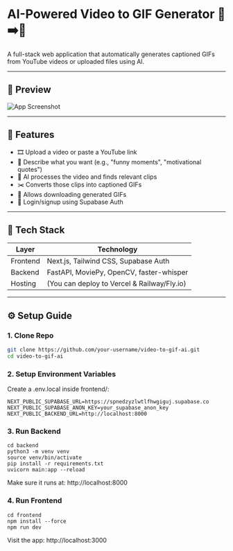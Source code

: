 # AI-Powered Video to GIF Generator 🎥➡️📸

A full-stack web application that automatically generates captioned GIFs from YouTube videos or uploaded files using AI.

---

## 📸 Preview

![App Screenshot](./screenshots/app-preview.png)

---

## 🌟 Features

- 🎞️ Upload a video or paste a YouTube link
- 💬 Describe what you want (e.g., "funny moments", "motivational quotes")
- 🧠 AI processes the video and finds relevant clips
- ✂️ Converts those clips into captioned GIFs
- 💾 Allows downloading generated GIFs
- 🔐 Login/signup using Supabase Auth

---

## 🧰 Tech Stack

| Layer    | Technology                                  |
| -------- | ------------------------------------------- |
| Frontend | Next.js, Tailwind CSS, Supabase Auth        |
| Backend  | FastAPI, MoviePy, OpenCV, faster-whisper    |
| Hosting  | (You can deploy to Vercel & Railway/Fly.io) |

---

## ⚙️ Setup Guide

### 1. Clone Repo

```bash
git clone https://github.com/your-username/video-to-gif-ai.git
cd video-to-gif-ai
```

### 2. Setup Environment Variables

Create a .env.local inside frontend/:

```
NEXT_PUBLIC_SUPABASE_URL=https://spnedzyzlwtlfhwgiguj.supabase.co
NEXT_PUBLIC_SUPABASE_ANON_KEY=your_supabase_anon_key
NEXT_PUBLIC_BACKEND_URL=http://localhost:8000
```

### 3. Run Backend

```
cd backend
python3 -m venv venv
source venv/bin/activate
pip install -r requirements.txt
uvicorn main:app --reload
```

Make sure it runs at: http://localhost:8000

### 4. Run Frontend

```
cd frontend
npm install --force
npm run dev
```

Visit the app: http://localhost:3000
